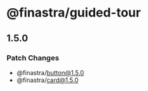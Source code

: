 # @finastra/guided-tour

## 1.5.0

### Patch Changes

- @finastra/button@1.5.0
- @finastra/card@1.5.0
